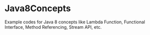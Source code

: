# Java8Concepts
Example codes for Java 8 concepts like Lambda Function, Functional Interface, Method Referencing, Stream API, etc.
